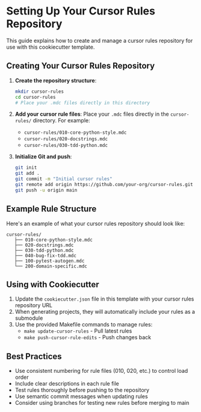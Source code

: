 # Setting Up Your Cursor Rules Repository

This guide explains how to create and manage a cursor rules repository for use with this cookiecutter template.

## Creating Your Cursor Rules Repository

1. **Create the repository structure**:
   ```bash
   mkdir cursor-rules
   cd cursor-rules
   # Place your .mdc files directly in this directory
   ```

2. **Add your cursor rule files**:
   Place your `.mdc` files directly in the `cursor-rules/` directory. For example:
   - `cursor-rules/010-core-python-style.mdc`
   - `cursor-rules/020-docstrings.mdc`
   - `cursor-rules/030-tdd-python.mdc`

3. **Initialize Git and push**:
   ```bash
   git init
   git add .
   git commit -m "Initial cursor rules"
   git remote add origin https://github.com/your-org/cursor-rules.git
   git push -u origin main
   ```

## Example Rule Structure

Here's an example of what your cursor rules repository should look like:

```
cursor-rules/
   ├── 010-core-python-style.mdc
   ├── 020-docstrings.mdc
   ├── 030-tdd-python.mdc
   ├── 040-bug-fix-tdd.mdc
   ├── 100-pytest-autogen.mdc
   └── 200-domain-specific.mdc
```

## Using with Cookiecutter

1. Update the `cookiecutter.json` file in this template with your cursor rules repository URL
2. When generating projects, they will automatically include your rules as a submodule
3. Use the provided Makefile commands to manage rules:
   - `make update-cursor-rules` - Pull latest rules
   - `make push-cursor-rule-edits` - Push changes back

## Best Practices

- Use consistent numbering for rule files (010, 020, etc.) to control load order
- Include clear descriptions in each rule file
- Test rules thoroughly before pushing to the repository
- Use semantic commit messages when updating rules
- Consider using branches for testing new rules before merging to main
